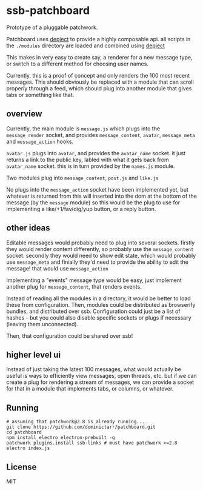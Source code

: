 # ssb-patchboard

Prototype of a pluggable patchwork.

Patchboard uses [depject](https://npm.im/depject) to provide
a highly composable api. all scripts in the `./modules` directory
are loaded and combined using [depject](https://npm.im/depject)

This makes in very easy to create say, a renderer for a new message type,
or switch to a different method for choosing user names.

Currently, this is a proof of concept and only renders the 100 most recent
messages. This should obviously be replaced with a module that can
scroll properly through a feed, which should plug into another module
that gives tabs or something like that.


## overview

Currently, the main module is `message.js` which plugs into
the `message_render` socket, and provides `message_content`, `avatar`,
`message_meta` and `message_action` hooks.

`avatar.js` plugs into `avatar`, and provides the `avatar_name` socket.
it just returns a link to the public key, labled with what it gets back
from `avatar_name` socket. this is in turn provided by the `names.js` module.

Two modules plug into `message_content`, `post.js` and `like.js`

No plugs into the `message_action` socket have been implemented yet,
but whatever is returned from this will inserted into the dom at the bottom
of the message (by the `message` module) so this would be the plug to
use for implementing a like/+1/fav/dig/yup button, or a reply button.

## other ideas

Editable messages would probably need to plug into several sockets.
firstly they would render content differently, so probably use the `message_content` socket.
secondly they would need to show edit state, which would probably use `message_meta`
and finially they'd need to provide the ability to edit the message!
that would use `message_action`

Implementing a "events" message type would be easy, just implement another
plug for `message_content`, that renders events.

Instead of reading all the modules in a directory, it would be better
to load these from configuration. Then, modules could be distributed
as browserify bundles, and distributed over ssb. Configuration
could just be a list of hashes - but you could also disable specific
sockets or plugs if necessary (leaving them unconnected).

Then, that configuration could be shared over ssb!

## higher level ui

Instead of just taking the latest 100 messages, what would actually be useful
is ways to efficiently view messages, open threads, etc.
but if we can create a plug for rendering a stream of messages,
we can provide a socket for that in a module that implements tabs, or
columns, or whatever.

## Running

```
# assuming that patchwork@2.8 is already running...
git clone https://github.com/dominictarr/patchboard.git
cd patchboard
npm install electro electron-prebuilt -g
patchwork plugins.install ssb-links # must have patchwork >=2.8
electro index.js
```


## License

MIT
